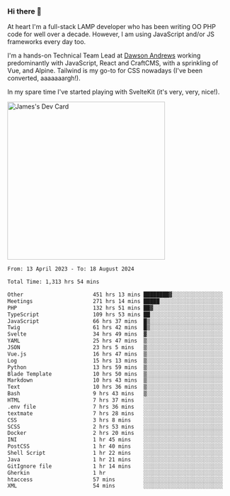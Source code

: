 ### Hi there 👋

<!--
**JamesNock/JamesNock** is a ✨ _special_ ✨ repository because its `README.md` (this file) appears on your GitHub profile.

Here are some ideas to get you started:

- 🔭 I’m currently working on ...
- 🌱 I’m currently learning ...
- 👯 I’m looking to collaborate on ...
- 🤔 I’m looking for help with ...
- 💬 Ask me about ...
- 📫 How to reach me: ...
- 😄 Pronouns: ...
- ⚡ Fun fact: ...
-->
At heart I'm a full-stack LAMP developer who has been writing OO PHP code for well over a decade. However, I am using JavaScript and/or JS frameworks every day too.

I'm a hands-on Technical Team Lead at [Dawson Andrews](https://www.dawsonandrews.com/) working predominantly with JavaScript, React and CraftCMS, with a sprinkling of Vue, and Alpine. Tailwind is my go-to for CSS nowadays (I've been converted, aaaaaaargh!).

In my spare time I've started playing with SvelteKit (it's very, very, nice!).

<a href="https://app.daily.dev/h2onock"><img src="https://api.daily.dev/devcards/v2/XQraFlxE3JPWOlcSuOB2K.png?type=default&r=18u" width="356" alt="James's Dev Card"/></a>

<!--START_SECTION:waka-->

```txt
From: 13 April 2023 - To: 18 August 2024

Total Time: 1,313 hrs 54 mins

Other                      451 hrs 13 mins ████████▓░░░░░░░░░░░░░░░░   34.35 %
Meetings                   271 hrs 14 mins █████░░░░░░░░░░░░░░░░░░░░   20.65 %
PHP                        132 hrs 51 mins ██▓░░░░░░░░░░░░░░░░░░░░░░   10.11 %
TypeScript                 109 hrs 53 mins ██░░░░░░░░░░░░░░░░░░░░░░░   08.37 %
JavaScript                 66 hrs 37 mins  █▒░░░░░░░░░░░░░░░░░░░░░░░   05.07 %
Twig                       61 hrs 42 mins  █▒░░░░░░░░░░░░░░░░░░░░░░░   04.70 %
Svelte                     34 hrs 49 mins  ▓░░░░░░░░░░░░░░░░░░░░░░░░   02.65 %
YAML                       25 hrs 47 mins  ▒░░░░░░░░░░░░░░░░░░░░░░░░   01.96 %
JSON                       23 hrs 5 mins   ▒░░░░░░░░░░░░░░░░░░░░░░░░   01.76 %
Vue.js                     16 hrs 47 mins  ▒░░░░░░░░░░░░░░░░░░░░░░░░   01.28 %
Log                        15 hrs 13 mins  ▒░░░░░░░░░░░░░░░░░░░░░░░░   01.16 %
Python                     13 hrs 59 mins  ▒░░░░░░░░░░░░░░░░░░░░░░░░   01.07 %
Blade Template             10 hrs 50 mins  ▒░░░░░░░░░░░░░░░░░░░░░░░░   00.83 %
Markdown                   10 hrs 43 mins  ▒░░░░░░░░░░░░░░░░░░░░░░░░   00.82 %
Text                       10 hrs 36 mins  ▒░░░░░░░░░░░░░░░░░░░░░░░░   00.81 %
Bash                       9 hrs 43 mins   ▒░░░░░░░░░░░░░░░░░░░░░░░░   00.74 %
HTML                       7 hrs 37 mins   ░░░░░░░░░░░░░░░░░░░░░░░░░   00.58 %
.env file                  7 hrs 36 mins   ░░░░░░░░░░░░░░░░░░░░░░░░░   00.58 %
textmate                   7 hrs 28 mins   ░░░░░░░░░░░░░░░░░░░░░░░░░   00.57 %
CSS                        3 hrs 8 mins    ░░░░░░░░░░░░░░░░░░░░░░░░░   00.24 %
SCSS                       2 hrs 53 mins   ░░░░░░░░░░░░░░░░░░░░░░░░░   00.22 %
Docker                     2 hrs 20 mins   ░░░░░░░░░░░░░░░░░░░░░░░░░   00.18 %
INI                        1 hr 45 mins    ░░░░░░░░░░░░░░░░░░░░░░░░░   00.13 %
PostCSS                    1 hr 40 mins    ░░░░░░░░░░░░░░░░░░░░░░░░░   00.13 %
Shell Script               1 hr 22 mins    ░░░░░░░░░░░░░░░░░░░░░░░░░   00.10 %
Java                       1 hr 21 mins    ░░░░░░░░░░░░░░░░░░░░░░░░░   00.10 %
GitIgnore file             1 hr 14 mins    ░░░░░░░░░░░░░░░░░░░░░░░░░   00.09 %
Gherkin                    1 hr            ░░░░░░░░░░░░░░░░░░░░░░░░░   00.08 %
htaccess                   57 mins         ░░░░░░░░░░░░░░░░░░░░░░░░░   00.07 %
XML                        54 mins         ░░░░░░░░░░░░░░░░░░░░░░░░░   00.07 %
```

<!--END_SECTION:waka-->
